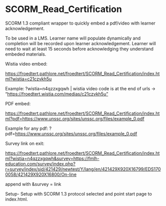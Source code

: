 # SCORM_Read_Certification
SCORM 1.3 compliant wrapper to quickly embed a pdf/video with learner acknowledgement.

To be used in a LMS. Learner name will populate dynamically and completion will be recorded upon learner acknowledgement.
Learner will need to wait at least 15 seconds before acknowledging they understand embeded materials. 



Wistia video embed:

https://froedtert.pathlore.net/froedtert/SCORM_Read_Certification/index.html?wistia=c21czvkh5u

Example: ?wistia=n4qzzxgqwh | wistia video code is at the end of urls -> “https://froedtert.wistia.com/medias/c21czvkh5u”


PDF embed:

https://froedtert.pathlore.net/froedtert/SCORM_Read_Certification/index.html?pdf=https://www.unssc.org/sites/unssc.org/files/example_0.pdf

Example for any pdf: ?pdf=https://www.unssc.org/sites/unssc.org/files/example_0.pdf


Survey link on exit:

https://froedtert.pathlore.net/froedtert/SCORM_Read_Certification/index.html?wistia=n4qzzxgqwh&survey=https://fmlh-education.com/survey/index.php?r=survey/index/sid/421429/newtest/Y/lang/en/421429X920X16799/EDS1700058/421429X920X16800/On-line

append with &survey = link




Setup-
Setup with SCORM 1.3 protocol selected and point start page to index.html. 
